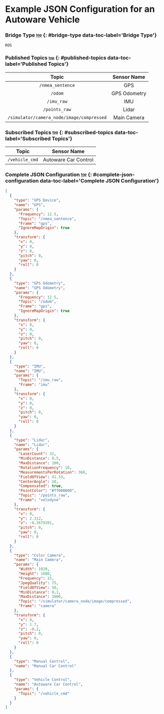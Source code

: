 # <a name="top"></a>Example JSON Configuration for an Autoware Vehicle

### Bridge Type <sub><sup>[top](#top)</sup></sub> {: #bridge-type data-toc-label='Bridge Type'}

`ROS`

### Published Topics <sub><sup>[top](#top)</sup></sub> {: #published-topics data-toc-label='Published Topics'}

|Topic|Sensor Name|
|:-:|:-:|
|`/nmea_sentence`|GPS|
|`/odom`|GPS Odometry|
|`/imu_raw`|IMU|
|`/points_raw`|Lidar|
|`/simulator/camera_node/image/compressed`|Main Camera|

### Subscribed Topics <sub><sup>[top](#top)</sup></sub> {: #subscribed-topics data-toc-label='Subscribed Topics'}

|Topic|Sensor Name|
|:-:|:-:|
|`/vehicle_cmd`|Autoware Car Control|

### Complete JSON Configuration <sub><sup>[top](#top)</sup></sub> {: #complete-json-configuration data-toc-label='Complete JSON Configuration'}

```JSON
[
  {
    "type": "GPS Device",
    "name": "GPS",
    "params": {
      "Frequency": 12.5,
      "Topic": "/nmea_sentence",
      "Frame": "gps",
      "IgnoreMapOrigin": true
    },
    "transform": {
      "x": 0,
      "y": 0,
      "z": 0,
      "pitch": 0,
      "yaw": 0,
      "roll": 0
    }
  },
  {
    "type": "GPS Odometry",
    "name": "GPS Odometry",
    "params": {
      "Frequency": 12.5,
      "Topic": "/odom",
      "Frame": "gps",
      "IgnoreMapOrigin": true
    },
    "transform": {
      "x": 0,
      "y": 0,
      "z": 0,
      "pitch": 0,
      "yaw": 0,
      "roll": 0
    }
  },
  {
    "type": "IMU",
    "name": "IMU",
    "params": {
      "Topic": "/imu_raw",
      "Frame": "imu"
    },
    "transform": {
      "x": 0,
      "y": 0,
      "z": 0,
      "pitch": 0,
      "yaw": 0,
      "roll": 0
    }
  },
  {
    "type": "Lidar",
    "name": "Lidar",
    "params": {
      "LaserCount": 32,
      "MinDistance": 0.5,
      "MaxDistance": 100,
      "RotationFrequency": 10,
      "MeasurementsPerRotation": 360,
      "FieldOfView": 41.33,
      "CenterAngle": 10,
      "Compensated": true,
      "PointColor": "#ff000000",
      "Topic": "/points_raw",
      "Frame": "velodyne"
    },
    "transform": {
      "x": 0,
      "y": 2.312,
      "z": -0.3679201,
      "pitch": 0,
      "yaw": 0,
      "roll": 0
    }
  },
  {
    "type": "Color Camera",
    "name": "Main Camera",
    "params": {
      "Width": 1920,
      "Height": 1080,
      "Frequency": 15,
      "JpegQuality": 75,
      "FieldOfView": 50,
      "MinDistance": 0.1,
      "MaxDistance": 1000,
      "Topic": "/simulator/camera_node/image/compressed",
      "Frame": "camera"
    },
    "transform": {
      "x": 0,
      "y": 1.7,
      "z": -0.2,
      "pitch": 0,
      "yaw": 0,
      "roll": 0
    }
  },
  {
    "type": "Manual Control",
    "name": "Manual Car Control"
  },
  {
    "type": "Vehicle Control",
    "name": "Autoware Car Control",
    "params": {
      "Topic": "/vehicle_cmd"
    }
  }
]
```
